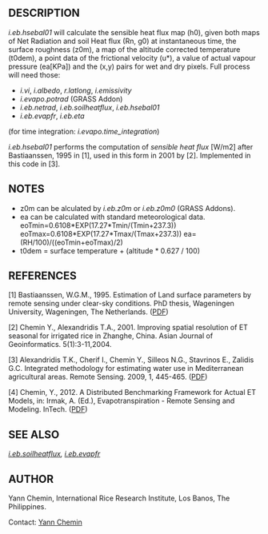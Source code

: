 ## DESCRIPTION

*i.eb.hsebal01* will calculate the sensible heat flux map (h0), given
both maps of Net Radiation and soil Heat flux (Rn, g0) at instantaneous
time, the surface roughness (z0m), a map of the altitude corrected
temperature (t0dem), a point data of the frictional velocity (u\*), a
value of actual vapour pressure (ea\[KPa\]) and the (x,y) pairs for wet
and dry pixels. Full process will need those:

- *i.vi*, *i.albedo*, *r.latlong*, *i.emissivity*
- *i.evapo.potrad* (GRASS Addon)
- *i.eb.netrad*, *i.eb.soilheatflux*, *i.eb.hsebal01*
- *i.eb.evapfr*, *i.eb.eta*

(for time integration: *i.evapo.time_integration*)

*i.eb.hsebal01* performs the computation of *sensible heat flux*
\[W/m2\] after Bastiaanssen, 1995 in \[1\], used in this form in 2001 by
\[2\]. Implemented in this code in \[3\].

## NOTES

- z0m can be alculated by *i.eb.z0m* or *i.eb.z0m0* (GRASS Addons).
- ea can be calculated with standard meteorological data.
  eoTmin=0.6108\*EXP(17.27\*Tmin/(Tmin+237.3))
  eoTmax=0.6108\*EXP(17.27\*Tmax/(Tmax+237.3))
  ea=(RH/100)/((eoTmin+eoTmax)/2)
- t0dem = surface temperature + (altitude \* 0.627 / 100)

## REFERENCES

\[1\] Bastiaanssen, W.G.M., 1995. Estimation of Land surface parameters
by remote sensing under clear-sky conditions. PhD thesis, Wageningen
University, Wageningen, The Netherlands.
([PDF](https://edepot.wur.nl/206553))

\[2\] Chemin Y., Alexandridis T.A., 2001. Improving spatial resolution
of ET seasonal for irrigated rice in Zhanghe, China. Asian Journal of
Geoinformatics. 5(1):3-11,2004.

\[3\] Alexandridis T.K., Cherif I., Chemin Y., Silleos N.G., Stavrinos
E., Zalidis G.C. Integrated methodology for estimating water use in
Mediterranean agricultural areas. Remote Sensing. 2009, 1, 445-465.
([PDF](https://doi.org/10.3390/rs1030445))

\[4\] Chemin, Y., 2012. A Distributed Benchmarking Framework for Actual
ET Models, in: Irmak, A. (Ed.), Evapotranspiration - Remote Sensing and
Modeling. InTech. ([PDF](https://www.intechopen.com/chapters/26115))

## SEE ALSO

*[i.eb.soilheatflux](i.eb.soilheatflux.md),
[i.eb.evapfr](i.eb.evapfr.md)*

## AUTHOR

Yann Chemin, International Rice Research Institute, Los Banos, The
Philippines.

Contact: [Yann Chemin](mailto:yann.chemin@gmail.com)
